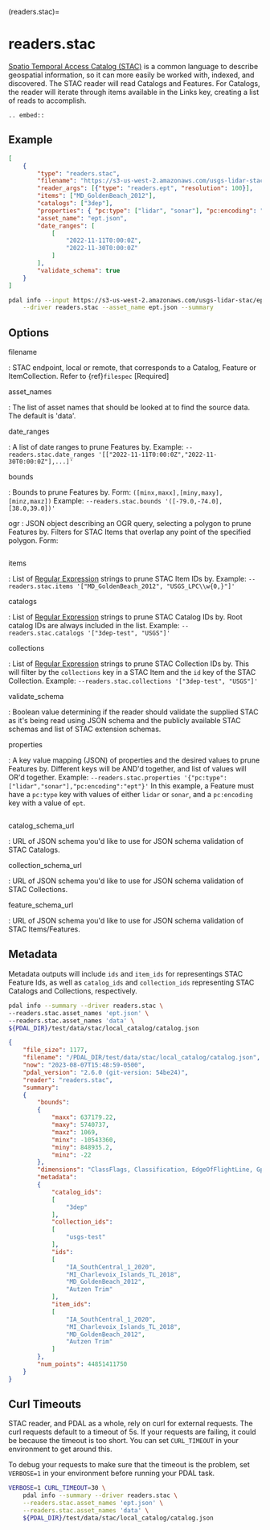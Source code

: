 (readers.stac)=

# readers.stac

[Spatio Temporal Access Catalog (STAC)] is a common language to describe geospatial
information, so it can more easily be worked with, indexed, and discovered. The STAC
reader will read Catalogs and Features. For Catalogs, the reader will iterate through
items available in the Links key, creating a list of reads to accomplish.

```{eval-rst}
.. embed::
```

## Example

```json
[
    {
        "type": "readers.stac",
        "filename": "https://s3-us-west-2.amazonaws.com/usgs-lidar-stac/ept/catalog.json",
        "reader_args": [{"type": "readers.ept", "resolution": 100}],
        "items": ["MD_GoldenBeach_2012"],
        "catalogs": ["3dep"],
        "properties": { "pc:type": ["lidar", "sonar"], "pc:encoding": "ept" },
        "asset_name": "ept.json",
        "date_ranges": [
            [
                "2022-11-11T0:00:0Z",
                "2022-11-30T0:00:0Z"
            ]
        ],
        "validate_schema": true
    }
]
```

```bash
pdal info --input https://s3-us-west-2.amazonaws.com/usgs-lidar-stac/ept/MD_GoldenBeach_2012.json \
    --driver readers.stac --asset_name ept.json --summary
```

## Options

filename

: STAC endpoint, local or remote, that corresponds to a Catalog, Feature or ItemCollection.
  Refer to {ref}`filespec` \[Required\]

asset_names

: The list of asset names that should be looked at to find the source data.
  The default is 'data'.

date_ranges

: A list of date ranges to prune Features by.
  Example: `--readers.stac.date_ranges '[["2022-11-11T0:00:0Z","2022-11-30T0:00:0Z"],...]'`

bounds

: Bounds to prune Features by.
  Form: `([minx,maxx],[miny,maxy],[minz,maxz])`
  Example: `--readers.stac.bounds '([-79.0,-74.0],[38.0,39.0])'`

ogr
: JSON object describing an OGR query, selecting a polygon to prune Features by. Filters for STAC
  Items that overlap any point of the specified polygon.
  Form:
```{include} ogr_json.md
```

items

: List of [Regular Expression] strings to prune STAC Item IDs by.
  Example: `--readers.stac.items '["MD_GoldenBeach_2012", "USGS_LPC\\w{0,}"]'`

catalogs

: List of [Regular Expression] strings to prune STAC Catalog IDs by.
  Root catalog IDs are always included in the list.
  Example: `--readers.stac.catalogs '["3dep-test", "USGS"]'`

collections

: List of [Regular Expression] strings to prune STAC Collection IDs by.
  This will filter by the `collections` key in a STAC Item and the `id` key
  of the STAC Collection.
  Example: `--readers.stac.collections '["3dep-test", "USGS"]'`

validate_schema

: Boolean value determining if the reader should validate the supplied STAC as
  it's being read using JSON schema and the publicly available STAC schemas and
  list of STAC extension schemas.

properties

: A key value mapping (JSON) of properties and the desired values to prune
  Features by. Different keys will be AND'd together, and list of values will
  OR'd together.
  Example: `--readers.stac.properties '{"pc:type":["lidar","sonar"],"pc:encoding":"ept"}'`
  In this example, a Feature must have a `pc:type` key with values of either
  `lidar` or `sonar`, and a `pc:encoding` key with a value of `ept`.

```{include} reader_args.md
```

catalog_schema_url

: URL of JSON schema you'd like to use for JSON schema validation of STAC Catalogs.

collection_schema_url

: URL of JSON schema you'd like to use for JSON schema validation of STAC Collections.

feature_schema_url

: URL of JSON schema you'd like to use for JSON schema validation of STAC Items/Features.

## Metadata

Metadata outputs will include `ids` and `item_ids` for representings STAC Feature Ids,
as well as `catalog_ids` and `collection_ids` representing STAC Catalogs and Collections,
respectively.

```bash
pdal info --summary --driver readers.stac \
--readers.stac.asset_names 'ept.json' \
--readers.stac.asset_names 'data' \
${PDAL_DIR}/test/data/stac/local_catalog/catalog.json
```

```json
{
    "file_size": 1177,
    "filename": "/PDAL_DIR/test/data/stac/local_catalog/catalog.json",
    "now": "2023-08-07T15:48:59-0500",
    "pdal_version": "2.6.0 (git-version: 54be24)",
    "reader": "readers.stac",
    "summary":
    {
        "bounds":
        {
            "maxx": 637179.22,
            "maxy": 5740737,
            "maxz": 1069,
            "minx": -10543360,
            "miny": 848935.2,
            "minz": -22
        },
        "dimensions": "ClassFlags, Classification, EdgeOfFlightLine, GpsTime, Intensity, NumberOfReturns, PointSourceId, ReturnNumber, ScanAngleRank, ScanChannel, ScanDirectionFlag, UserData, X, Y, Z, OriginId, Red, Green, Blue",
        "metadata":
        {
            "catalog_ids":
            [
                "3dep"
            ],
            "collection_ids":
            [
                "usgs-test"
            ],
            "ids":
            [
                "IA_SouthCentral_1_2020",
                "MI_Charlevoix_Islands_TL_2018",
                "MD_GoldenBeach_2012",
                "Autzen Trim"
            ],
            "item_ids":
            [
                "IA_SouthCentral_1_2020",
                "MI_Charlevoix_Islands_TL_2018",
                "MD_GoldenBeach_2012",
                "Autzen Trim"
            ]
        },
        "num_points": 44851411750
    }
}
```

## Curl Timeouts

STAC reader, and PDAL as a whole, rely on curl for external requests. The curl
requests default to a timeout of 5s. If your requests are failing, it could be
because the timeout is too short. You can set `CURL_TIMEOUT` in your environment
to get around this.

To debug your requests to make sure that the timeout is the problem, set `VERBOSE=1`
in your environment before running your PDAL task.

```bash
VERBOSE=1 CURL_TIMEOUT=30 \
    pdal info --summary --driver readers.stac \
    --readers.stac.asset_names 'ept.json' \
    --readers.stac.asset_names 'data' \
    ${PDAL_DIR}/test/data/stac/local_catalog/catalog.json
```

[regular expression]: https://en.cppreference.com/w/cpp/regex
[spatio temporal access catalog (stac)]: https://stacspec.org/en
